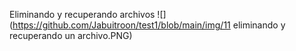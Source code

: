 Eliminando y recuperando archivos
![](https://github.com/Jabuitroon/test1/blob/main/img/11 eliminando y recuperando un archivo.PNG)

